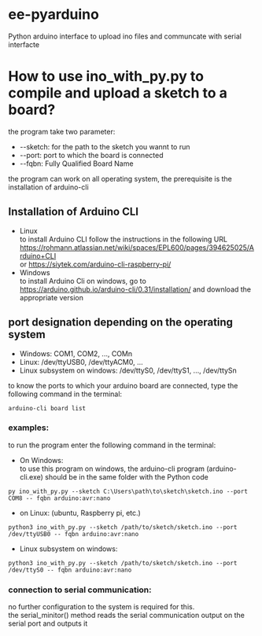 # ee-pyarduino
Python arduino interface to upload ino files and communcate with serial interfacte

# How to use ino_with_py.py to compile and upload a sketch to a board?
the program take two parameter:
+ --sketch: for the path to the sketch you wannt to run
+ --port: port to which the board is connected
+ --fqbn: Fully Qualified Board Name

the program can work on all operating system, the prerequisite is the installation of arduino-cli 

## Installation of Arduino CLI
+ Linux <br>
to install Arduino CLI follow the instructions in the following URL <br>
https://rohmann.atlassian.net/wiki/spaces/EPL600/pages/394625025/Arduino+CLI <br>
or https://siytek.com/arduino-cli-raspberry-pi/
+ Windows<br>
to install Arduino Cli on windows, go to https://arduino.github.io/arduino-cli/0.31/installation/
and download the appropriate version


## port designation depending on the operating system
+ Windows: COM1, COM2, ..., COMn
+ Linux: /dev/ttyUSB0, /dev/ttyACM0, ...
+ Linux subsystem on windows: /dev/ttyS0, /dev/ttyS1, ..., /dev/ttySn <br>

to know the ports to which your arduino board are connected, type the following command in the terminal:<br>
```shell 
arduino-cli board list
```


### examples: 
to run the program enter the following command in the terminal: 

+ On Windows: <br>
to use this program on windows, the arduino-cli program (arduino-cli.exe) should be in the same folder with the Python code<br>

```shell
py ino_with_py.py --sketch C:\Users\path\to\sketch\sketch.ino --port COM8 -- fqbn arduino:avr:nano
```

+ on Linux: (ubuntu, Raspberry pi, etc.) <br>
```shell
python3 ino_with_py.py --sketch /path/to/sketch/sketch.ino --port /dev/ttyUSB0 -- fqbn arduino:avr:nano
````

+ Linux subsystem on windows: <br>
```shell
python3 ino_with_py.py --sketch /path/to/sketch/sketch.ino --port /dev/ttyS0 -- fqbn arduino:avr:nano
```

### connection to serial communication: 
no further configuration to the system is required for this.<br>
the serial_minitor() method reads the serial communication output on the serial port and outputs it

